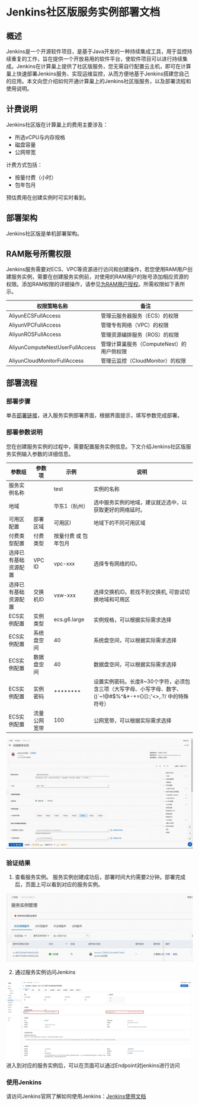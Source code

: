 # Jenkins社区版服务实例部署文档
## 概述
Jenkins是一个开源软件项目，是基于Java开发的一种持续集成工具，用于监控持续重复的工作，旨在提供一个开放易用的软件平台，使软件项目可以进行持续集成。Jenkins在计算巢上提供了社区版服务，您无需自行配置云主机，即可在计算巢上快速部署Jenkins服务、实现运维监控，从而方便地基于Jenkins搭建您自己的应用。本文向您介绍如何开通计算巢上的Jenkins社区版服务，以及部署流程和使用说明。
## 计费说明
Jenkins社区版在计算巢上的费用主要涉及：

- 所选vCPU与内存规格
- 磁盘容量
- 公网带宽

计费方式包括：

- 按量付费（小时）
- 包年包月

预估费用在创建实例时可实时看到。

## 部署架构
Jenkins社区版是单机部署架构。

## RAM账号所需权限
Jenkins服务需要对ECS、VPC等资源进行访问和创建操作，若您使用RAM用户创建服务实例，需要在创建服务实例前，对使用的RAM用户的账号添加相应资源的权限。添加RAM权限的详细操作，请参见[为RAM用户授权](https://help.aliyun.com/document_detail/121945.html)。所需权限如下表所示。

| 权限策略名称 | 备注 |
| --- | --- |
| AliyunECSFullAccess | 管理云服务器服务（ECS）的权限 |
| AliyunVPCFullAccess | 管理专有网络（VPC）的权限 |
| AliyunROSFullAccess | 管理资源编排服务（ROS）的权限 |
| AliyunComputeNestUserFullAccess | 管理计算巢服务（ComputeNest）的用户侧权限 |
| AliyunCloudMonitorFullAccess | 管理云监控（CloudMonitor）的权限 |


## 部署流程
### 部署步骤
单击[部署链接](https://computenest.console.aliyun.com/user/cn-hangzhou/serviceInstanceCreate?ServiceId=service-5789653a5cbe4817a4a7)，进入服务实例部署界面，根据界面提示，填写参数完成部署。

### 部署参数说明
您在创建服务实例的过程中，需要配置服务实例信息。下文介绍Jenkins社区版服务实例输入参数的详细信息。

| 参数组        | 参数项    | 示例           | 说明                                                                        |
|------------|--------|--------------| --- |
| 服务实例名称     |        | test         | 实例的名称                                                                     |
| 地域         |        | 华东1（杭州）      | 选中服务实例的地域，建议就近选中，以获取更好的网络延时。                                              |
| 可用区配置      | 部署区域   | 可用区I         | 地域下的不同可用区域                                                                |
| 付费类型配置     | 付费类型   | 按量付费 或 包年包月  |
| 选择已有基础资源配置 | VPC ID | vpc-xxx      | 选择专有网络的ID。                                                                |
| 选择已有基础资源配置 | 交换机ID  | vsw-xxx      | 选择交换机ID。若找不到交换机, 可尝试切换地域和可用区                                              |
| ECS实例配置    | 实例类型   | ecs.g6.large | 实例规格，可以根据实际需求选择                                                           |
| ECS实例配置    | 系统盘空间  | 40           | 系统盘空间，可以根据实际需求选择                                                          |
| ECS实例配置    | 数据盘空间  | 40           | 数据盘空间，可以根据实际需求选择                                                          |
| ECS实例配置    | 实例密码   | ********     | 设置实例密码。长度8~30个字符，必须包含三项（大写字母、小写字母、数字、()`~!@#$%^&*-+={}[]:;'<>,.?/ 中的特殊符号） |
| ECS实例配置    | 流量公网宽带 | 100          | 公网宽带，可以根据实际需求选择                                                           |

![1.jpg](1.jpg)

### 验证结果

1. 查看服务实例。
服务实例创建成功后，部署时间大约需要2分钟。部署完成后，页面上可以看到对应的服务实例。 

![2.jpg](2.jpg)

2. 通过服务实例访问Jenkins

![3.jpg](3.jpg)
进入到对应的服务实例后，可以在页面可以通过Endpoint对jenkins进行访问


### 使用Jenkins
请访问Jenkins官网了解如何使用Jenkins：[Jenkins使用文档](http://www.jenkins.org.cn/)
